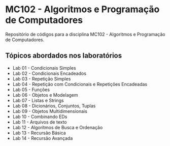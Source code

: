 # MC102 - Algoritmos e Programação de Computadores

Repositório de códigos para a disciplina MC102 - Algoritmos e Programação de Computadores.

## Tópicos abordados nos laboratórios
- Lab 01 - Condicionais Simples
- Lab 02 - Condicionais Encadeados
- Lab 03 - Repetição Simples
- Lab 04 - Repetição com Condicionais e Repetições Encadeadas
- Lab 05 - Funções
- Lab 06 - Objetos e Modelagem
- Lab 07 - Listas e Strings
- Lab 08 - Dicionários, Conjuntos, Tuplas
- Lab 09 - Objetos Multidimensionais
- Lab 10 - Combinando EDs
- Lab 11 - Arquivos de texto
- Lab 12 - Algoritmos de Busca e Ordenação
- Lab 13 - Recursão Básica
- Lab 14 - Recursão Avançada